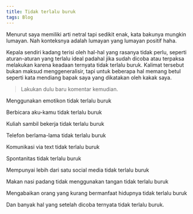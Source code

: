 ```yaml
---
title: Tidak terlalu buruk
tags: Blog
---
```


Menurut saya memiliki arti netral tapi sedikit enak,  kata bakunya mungkin lumayan. Nah konteksnya adalah lumayan yang lumayan positif haha.

Kepala sendiri kadang terisi oleh hal-hal yang rasanya tidak perlu, seperti aturan-aturan yang terlalu ideal padahal jika sudah dicoba atau terpaksa melakukan karena keadaan ternyata tidak terlalu buruk. Kalimat tersebut bukan maksud menggeneralisir, tapi untuk beberapa hal memang betul seperti kata mendiang bapak saya yang dikatakan  oleh kakak saya.

>Lakukan dulu baru komentar kemudian.

Menggunakan emotikon tidak terlalu buruk

Berbicara aku-kamu tidak terlalu buruk

Kuliah sambil bekerja tidak terlalu buruk

Telefon berlama-lama tidak terlalu buruk

Komunikasi via text tidak terlalu buruk

Spontanitas tidak terlalu buruk

Mempunyai lebih dari satu social media tidak terlalu buruk

Makan nasi padang tidak menggunakan tangan tidak terlalu buruk

Mengabaikan orang yang kurang bermanfaat hidupnya tidak terlalu buruk

Dan banyak hal yang setelah dicoba ternyata tidak terlalu buruk.
